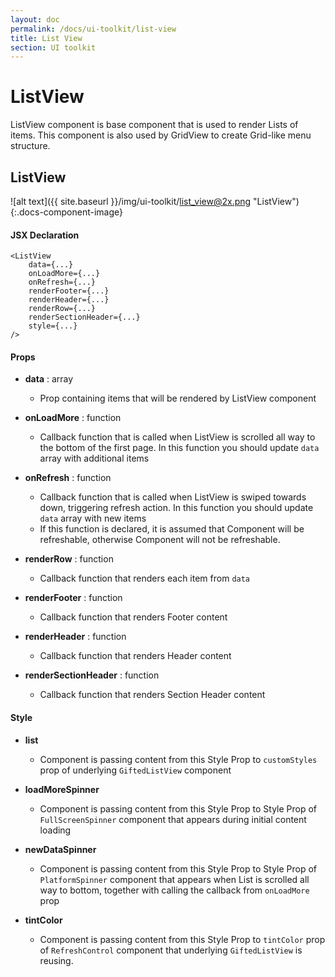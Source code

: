 ```yaml
---
layout: doc
permalink: /docs/ui-toolkit/list-view
title: List View
section: UI toolkit
---
```


# ListView 

ListView component is base component that is used to render Lists of items. This component is also used by GridView to create Grid-like menu structure.  

## ListView
![alt text]({{ site.baseurl }}/img/ui-toolkit/list_view@2x.png "ListView"){:.docs-component-image}

#### JSX Declaration
```JSX
<ListView
    data={...}
    onLoadMore={...}
    onRefresh={...}
    renderFooter={...}
    renderHeader={...}
    renderRow={...}
    renderSectionHeader={...}
    style={...}
/>
```

#### Props

* **data** : array  
  - Prop containing items that will be rendered by ListView component

* **onLoadMore** : function  
  - Callback function that is called when ListView is scrolled all way to the bottom of the first page. In this function you should update `data` array with additional items

* **onRefresh** : function  
  - Callback function that is called when ListView is swiped towards down, triggering refresh action. In this function you should update `data` array with new items
  - If this function is declared, it is assumed that Component will be refreshable, otherwise Component will not be refreshable.

* **renderRow** : function  
  - Callback function that renders each item from `data`

* **renderFooter** : function  
  - Callback function that renders Footer content
 
* **renderHeader** : function  
  - Callback function that renders Header content

* **renderSectionHeader** : function  
  - Callback function that renders Section Header content

#### Style

* **list**
  - Component is passing content from this Style Prop to `customStyles` prop of underlying `GiftedListView` component

* **loadMoreSpinner**
  - Component is passing content from this Style Prop to Style Prop of `FullScreenSpinner` component that appears during initial content loading  
     
* **newDataSpinner**
  - Component is passing content from this Style Prop to Style Prop of `PlatformSpinner` component that appears when List is scrolled all way to bottom, together with calling the callback from `onLoadMore` prop
  
* **tintColor**
  - Component is passing content from this Style Prop to `tintColor` prop of `RefreshControl` component that underlying `GiftedListView` is reusing. 
